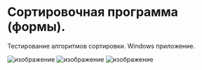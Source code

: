 # Сортировочная программа (формы).

Тестирование алгоритмов сортировки. Windows приложение.

![изображение](https://user-images.githubusercontent.com/78896451/109826240-a5bdc180-7c4b-11eb-80e8-375e4da806b4.png)
![изображение](https://user-images.githubusercontent.com/78896451/109724100-14edd400-7bc0-11eb-9787-350a1d93cf1f.png)
![изображение](https://user-images.githubusercontent.com/78896451/109724131-21722c80-7bc0-11eb-8d20-19eb287a53c7.png)

